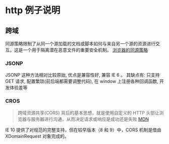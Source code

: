 # http 例子说明

## 跨域

同源策略限制了从同一个源加载的文档或脚本如何与来自另一个源的资源进行交互。这是一个用于隔离潜在恶意文件的重要安全机制。
[浏览器的同源策略](https://developer.mozilla.org/zh-CN/docs/Web/Security/Same-origin_policy#%E8%B7%A8%E6%BA%90%E8%84%9A%E6%9C%ACAPI%E8%AE%BF%E9%97%AE)

### JSONP

JSONP 这种方法相对比较原始, 优点是兼容性好, 兼容 IE 6 。
其缺点有: 只支持 GET 请求, 配置繁琐(前后端都需要调整代码), 在 window 上注册各种回调函数, 开发体验差等

### CROS

> 跨域资源共享(CORS) 背后的基本思想，就是使用自定义的 HTTP 头部让浏览器与服务器进行沟通，从而决定请求或响应是成功还是失败
> [MDN](https://developer.mozilla.org/zh-CN/docs/Web/HTTP/Access_control_CORS)

IE 10 提供了对规范的完整支持，但在较早版本（8 和 9）中，CORS 机制是借由 XDomainRequest 对象完成的。
